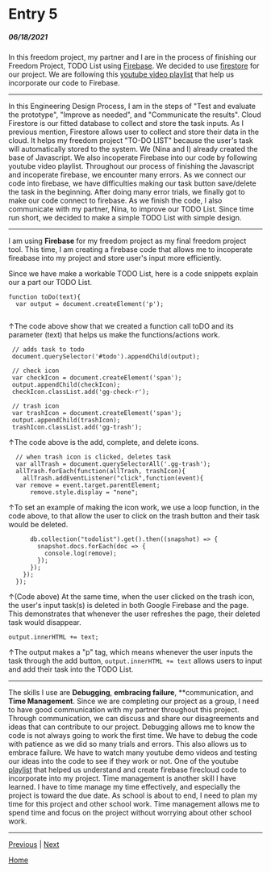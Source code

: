 # Entry 5
##### 06/18/2021


In this freedom project, my partner and I are in the process of finishing our Freedom Project, TODO List using [Firebase](https://firebase.google.com). We decided to use [firestore](https://firebase.google.com/products/firestore) for our project. We are following this [youtube video playlist](https://www.youtube.com/watch?v=4d-gIPGzmK4&list=PL4cUxeGkcC9itfjle0ji1xOZ2cjRGY_WB) that help us incorporate our code to Firebase. 

_________________

In this Engineering Design Process, I am in the steps of "Test and evaluate the prototype", "Improve as needed", and "Communicate the results". Cloud Firestore is our fitted database to collect and store the task inputs. As I previous mention, Firestore allows user to collect and store their data in the cloud. It helps my freedom project "TO-DO LIST" because the user's task will automatically stored to the system. We (Nina and I) already created the base of Javascript. We also incoperate Firebase into our code by following youtube video playlist.  Throughout our process of finishing the Javascript and incoperate firebase, we encounter many errors. As we connect our code into firebase, we have difficulties making our task button save/delete the task in the beginning. After doing many error trials, we finally got to make our code connect to firebase. As we finish the code, I also communicate with my partner, Nina, to improve our TODO List. Since time run short, we decided to make a simple TODO List with simple design.

_________________

I am using **Firebase** for my freedom project as my final freedom project tool. This time, I am creating a firebase code that allows me to incoperate fireabase into my project and store user's input more efficiently.

Since we have make a workable TODO List, here is a code snippets explain our a part our TODO List. 
```JS
function toDo(text){
  var output = document.createElement('p'); 
 
 ```
↑The code above show that we created a function call toDO and its parameter (text) that helps us make the functions/actions work. 


 ```JS
  // adds task to todo
  document.querySelector('#todo').appendChild(output);
  
  // check icon
  var checkIcon = document.createElement('span');
  output.appendChild(checkIcon);
  checkIcon.classList.add('gg-check-r');
    
  // trash icon
  var trashIcon = document.createElement('span');
  output.appendChild(trashIcon);
  trashIcon.classList.add('gg-trash');
  ```

↑The code above is the add, complete, and delete icons. 

```JS
  // when trash icon is clicked, deletes task
  var allTrash = document.querySelectorAll('.gg-trash');
  allTrash.forEach(function(allTrash, trashIcon){
    allTrash.addEventListener("click",function(event){
  var remove = event.target.parentElement;
      remove.style.display = "none";
```
    
↑To set an example of making the icon work, we use a loop function, in the code above, to that allow the user to click on the trash button and their task would be deleted. 

```JS
      db.collection("todolist").get().then((snapshot) => {
        snapshot.docs.forEach(doc => {
          console.log(remove);
        });
      });
    });
  });
```
↑(Code above) At the same time, when the user clicked on the trash icon, the user's input task(s) is deleted in both Google Firebase and the page. This demonstrates that whenever the user refreshes the page, their deleted task would disappear. 

```JS 
output.innerHTML += text; 
```
  
↑The output makes a "p" tag, which means whenever the user inputs the task through the add button, ```output.innerHTML += text``` allows users to input and add their task into the TODO List. 
_________________
The skills I use are **Debugging**, **embracing failure**, **communication, and **Time Management**.  Since we are completing our project as a group, I need to have good communication with my partner throughout this project. Through communication, we can discuss and share our disagreements and ideas that can contribute to our project. Debugging allows me to know the code is not always going to work the first time. We have to debug the code with patience as we did so many trials and errors. This also allows us to embrace failure. We have to watch many youtube demo videos and testing our ideas into the code to see if they work or not. One of the youtube [playlist](https://www.youtube.com/watch?v=4d-gIPGzmK4&list=PL4cUxeGkcC9itfjle0ji1xOZ2cjRGY_WB) that helped us understand and create firebase firecloud code to incorporate into my project. Time management is another skill I have learned. I have to time manage my time effectively, and especially the project is toward the due date. As school is about to end, I need to plan my time for this project and other school work.  Time management allows me to spend time and focus on the project without worrying about other school work. 


_________________




[Previous](entry04.md) | [Next](entry06.md)

[Home](../README.md)